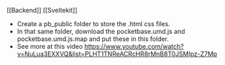 [[Backend]]
[[Sveltekit]]
- Create a pb_public folder to store the .html css files.
- In that same folder, download the pocketbase.umd.js and pocketbase.umd.js.map and put these in this folder.
- See more at this video https://www.youtube.com/watch?v=NuLua3EXXVQ&list=PLHT1TNReACRcHR8rMnB8T0JSMIpz-Z7Mp